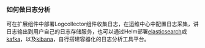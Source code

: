 ### 如何做日志分析

可在扩展组件中部署Logcollector组件收集日志，在运维中心中配置日志采集，讲日志输出到用户自己的日志存储服务，也可以通过Helm部署[elasticsearch](https://hub.helm.sh/charts/elastic/elasticsearch)或[kafka](https://hub.helm.sh/charts/incubator/kafka)，以及[kibana](https://hub.helm.sh/charts/elastic/kibana)，自行搭建容器化的日志分析工具平台。